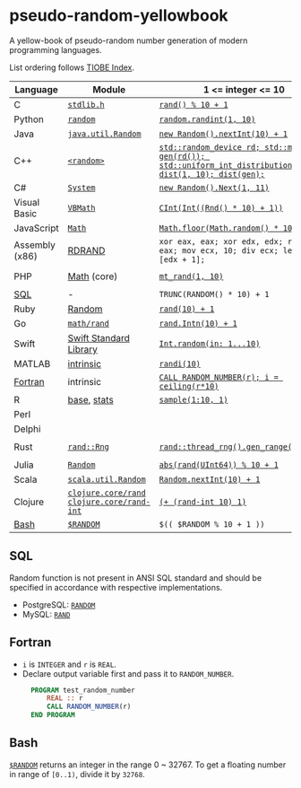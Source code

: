 # pseudo-random-yellowbook
A yellow-book of pseudo-random number generation of modern programming languages.

List ordering follows [TIOBE Index](https://www.tiobe.com/tiobe-index/).


| Language | Module | 1 <= integer <= 10 | 0 <= float < 100 |
|----------|--------|--------------------|------------------|
| C | [`stdlib.h`](https://pubs.opengroup.org/onlinepubs/9699919799/basedefs/stdlib.h.html) | [`rand() % 10 + 1`](https://www.gnu.org/software/libc/manual/html_node/ISO-Random.html) | `rand() / (float)RAND_MAX * 100` |
| Python | [`random`](https://docs.python.org/3/library/random.html) | [`random.randint(1, 10)`](https://docs.python.org/3/library/random.html#random.randint) | [`random.random() * 100`](https://docs.python.org/3/library/random.html#random.random) |
| Java | [`java.util.Random`](https://docs.oracle.com/en/java/javase/16/docs/api/java.base/java/util/Random.html) | [`new Random().nextInt(10) + 1`](https://docs.oracle.com/en/java/javase/16/docs/api/java.base/java/util/Random.html#nextInt()) | [`new Random().nextFloat() * 100`](https://docs.oracle.com/en/java/javase/16/docs/api/java.base/java/util/Random.html#nextFloat()) |
| C++ | [`<random>`](https://en.cppreference.com/w/cpp/numeric/random) | [`std::random_device rd; std::mt19937 gen(rd()); std::uniform_int_distribution<int> dist(1, 10); dist(gen);`](https://en.cppreference.com/w/cpp/numeric/random/uniform_int_distribution) | [`std::random_device rd; std::mt19937 gen(rd()); std::uniform_real_distribution<float> dist(0.0f, 100.0f); dist(gen);`](https://en.cppreference.com/w/cpp/numeric/random/uniform_real_distribution) |
| C# | [`System`](https://docs.microsoft.com/dotnet/api/system.random)| [`new Random().Next(1, 11)`](https://docs.microsoft.com/en-us/dotnet/api/system.random.next) | [`new Random().NextDouble() * 100`](https://docs.microsoft.com/dotnet/api/system.random.nextdouble) |
| Visual Basic | [`VBMath`](https://docs.microsoft.com/dotnet/api/microsoft.visualbasic.vbmath) | [`CInt(Int((Rnd() * 10) + 1))`](https://docs.microsoft.com/dotnet/api/microsoft.visualbasic.vbmath.rnd) | `Rnd() * 100` |
| JavaScript | [`Math`](https://developer.mozilla.org/docs/Web/JavaScript/Reference/Global_Objects/Math) | [`Math.floor(Math.random() * 10) + 1`](https://developer.mozilla.org/docs/Web/JavaScript/Reference/Global_Objects/Math/random) | `Math.random() * 100` |
| Assembly (x86) | [RDRAND](https://en.wikipedia.org/wiki/RDRAND) | `xor eax, eax; xor edx, edx; rdrand eax; mov ecx, 10; div ecx; lea eax, [edx + 1];`|
| PHP | [Math](https://www.php.net/manual/en/book.math.php) (core) | [`mt_rand(1, 10)`](https://www.php.net/manual/function.rand.php) | [`mt_rand() / (float)(mt_getrandmax() + 1) * 100`](https://www.php.net/manual/en/function.mt-getrandmax.php) |
| [SQL](#sql) | - | `TRUNC(RANDOM() * 10) + 1` | `RANDOM() * 100` |
| Ruby | [Random](https://ruby-doc.org/core-3.0.2/Random.html) | [`rand(10) + 1`](https://ruby-doc.org/core-3.0.2/Random.html#method-i-rand) | [`rand * 100`](https://ruby-doc.org/core-3.0.2/Random.html#method-i-rand) |
| Go | [`math/rand`](https://pkg.go.dev/math/rand) | [`rand.Intn(10) + 1`](https://pkg.go.dev/math/rand#Intn) | [`rand.Float64() * 100`](https://pkg.go.dev/math/rand#Float64) |
| Swift | [Swift Standard Library](https://developer.apple.com/documentation/swift/swift_standard_library) | [`Int.random(in: 1...10)`](https://developer.apple.com/documentation/swift/int/2995648-random) | [`Float.random(in: 0..<100)`](https://developer.apple.com/documentation/swift/float/2995568-random)
| MATLAB | [intrinsic](https://www.mathworks.com/help/matlab/random-number-generation.html) | [`randi(10)`](https://www.mathworks.com/help/matlab/ref/randi.html) | [`rand * 100.0`](https://www.mathworks.com/help/matlab/ref/rand.html) |
| [Fortran](#fortran) | intrinsic | [`CALL RANDOM_NUMBER(r); i = ceiling(r*10)`](https://gcc.gnu.org/onlinedocs/gfortran/RANDOM_005fNUMBER.html#RANDOM_005fNUMBER) | [`CALL RANDOM_NUMBER(r); r = r*100`](https://gcc.gnu.org/onlinedocs/gfortran/RANDOM_005fNUMBER.html#RANDOM_005fNUMBER) |
| R | [base](https://stat.ethz.ch/R-manual/R-devel/library/base/DESCRIPTION), [stats](https://stat.ethz.ch/R-manual/R-devel/library/stats/DESCRIPTION) | [`sample(1:10, 1)`](https://stat.ethz.ch/R-manual/R-devel/library/base/html/sample.html) | [`runif(1, 0, 100)`](https://stat.ethz.ch/R-manual/R-devel/library/stats/html/Uniform.html)
| Perl |
| Delphi |
| Rust | [`rand::Rng`](https://docs.rs/rand/latest/rand/trait.Rng.html) | [`rand::thread_rng().gen_range(1..=10);`](https://docs.rs/rand/latest/rand/trait.Rng.html#method.gen_range) | [`rand::thread_rng().gen_range(0.0..100.0) as f32;`](https://docs.rs/rand/latest/rand/trait.Rng.html#method.gen_range) |
| Julia | [`Random`](https://docs.julialang.org/en/v1/stdlib/Random) | [`abs(rand(UInt64)) % 10 + 1`](https://docs.julialang.org/en/v1/stdlib/Random/#Base.rand) | [`abs(rand(Float64)) * 100`](https://docs.julialang.org/en/v1/stdlib/Random/#Base.rand)
| Scala | [`scala.util.Random`](https://www.scala-lang.org/api/3.0.2/scala/util/Random.html) | [`Random.nextInt(10) + 1`](https://www.scala-lang.org/api/3.0.2/scala/util/Random.html#nextInt-fffffbe0) | [`Random.between(0f, 100f)`](https://www.scala-lang.org/api/3.0.2/scala/util/Random.html#between-44b) |
| Clojure | [`clojure.core/rand`](https://clojuredocs.org/clojure.core/rand) [`clojure.core/rand-int`](https://clojuredocs.org/clojure.core/rand-int) | [`(+ (rand-int 10) 1)`](https://clojuredocs.org/clojure.core/rand-int#example-542692cac026201cdc326b17) | [`(rand 100)`](https://clojuredocs.org/clojure.core/rand#example-542692c8c026201cdc326a11) |
| [Bash](#bash) | [`$RANDOM`](https://tldp.org/LDP/abs/html/randomvar.html) | `$(( $RANDOM % 10 + 1 ))` | `$(( $RANDOM / 32768.0 * 100 ))` |

## SQL

Random function is not present in ANSI SQL standard and should be specified in accordance with respective implementations.
  - PostgreSQL: [`RANDOM`](https://www.postgresql.org/docs/current/functions-math.html#FUNCTIONS-MATH-RANDOM-TABLE)
  - MySQL: [`RAND`](https://dev.mysql.com/doc/refman/8.0/en/mathematical-functions.html#function_rand)

## Fortran
* `i` is `INTEGER` and `r` is `REAL`.
* Declare output variable first and pass it to `RANDOM_NUMBER`.
  ```fortran
    PROGRAM test_random_number
        REAL :: r
        CALL RANDOM_NUMBER(r)
    END PROGRAM
  ```

## Bash

[`$RANDOM`](https://tldp.org/LDP/abs/html/randomvar.html) returns an integer in the range 0 ~ 32767. To get a floating number in range of `[0..1)`, divide it by `32768`.
